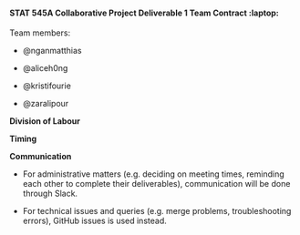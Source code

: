 #### **STAT 545A Collaborative Project Deliverable 1 Team Contract** :laptop:

Team members:

* @nganmatthias

* @aliceh0ng

* @kristifourie

* @zaralipour


**Division of Labour**

**Timing**

**Communication**

* For administrative matters (e.g. deciding on meeting times, reminding each other to complete their deliverables), communication will be done through Slack.

* For technical issues and queries (e.g. merge problems, troubleshooting errors), GitHub issues is used instead.
